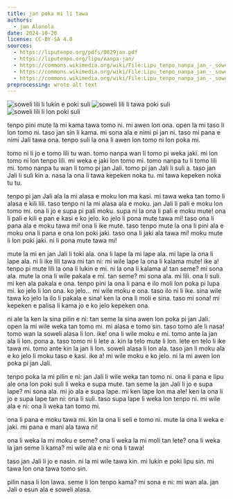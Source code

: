 ```yaml
---
title: jan poka mi li tawa
authors:
  - jan Alonola
date: 2024-10-20
license: CC-BY-SA 4.0
sources:
  - https://liputenpo.org/pdfs/0029jan.pdf
  - https://liputenpo.org/lipu/nanpa-jan/
  - https://commons.wikimedia.org/wiki/File:Lipu_tenpo_nanpa_jan_-_soweli_en_poki_01.png
  - https://commons.wikimedia.org/wiki/File:Lipu_tenpo_nanpa_jan_-_soweli_en_poki_02.png
  - https://commons.wikimedia.org/wiki/File:Lipu_tenpo_nanpa_jan_-_soweli_en_poki_03.png
preprocessing: wrote alt text
---
```


![soweli lili li lukin e poki suli](https://upload.wikimedia.org/wikipedia/commons/4/41/Lipu_tenpo_nanpa_jan_-_soweli_en_poki_01.png)
![soweli lili li tawa poki suli](https://upload.wikimedia.org/wikipedia/commons/6/64/Lipu_tenpo_nanpa_jan_-_soweli_en_poki_02.png)
![soweli lili li lon poki suli](https://upload.wikimedia.org/wikipedia/commons/7/77/Lipu_tenpo_nanpa_jan_-_soweli_en_poki_03.png)

tenpo pini mute la mi kama tawa tomo ni. mi awen lon ona. open la mi taso li lon tomo ni. taso jan sin li kama. mi sona ala e nimi pi jan ni. taso mi pana e nimi Jali tawa ona. tenpo suli la ona li awen lon tomo ni lon poka mi.

tomo ni li jo e tomo lili tu wan. tomo nanpa wan li tomo pi weka jaki. mi lon tomo ni lon tenpo lili. mi weka e jaki lon tomo mi. tomo nanpa tu li tomo lili mi. tomo nanpa tu wan li tomo pi jan Jali. tomo pi jan Jali li suli a. taso jan Jali li suli kin a. nasa la ona li tawa kepeken noka tu. mi tawa kepeken noka tu tu.

tenpo pi jan Jali ala la mi alasa e moku lon ma kasi. mi tawa weka tan tomo li alasa e kili lili. taso tenpo ni la mi alasa ala e moku. jan Jali li pali e moku lon tomo mi. ona li jo e supa pi pali moku. supa ni la ona li pali e moku mute! ona li pali e kili e pan e kasi e ko jelo. ko jelo li pona mute tawa mi! taso ona li pana ala e moku tawa mi! ona li ike mute. taso tenpo mute la ona li pini ala e moku ona li pana e ona lon poki jaki. taso ona li jaki ala tawa mi! moku mute li lon poki jaki. ni li pona mute tawa mi!

mute la mi en jan Jali li toki ala. ona li lape la mi lape ala. mi lape la ona li lape ala. ni li ike lili tawa mi tan ni: mi wile lape la ona li kalama mute! ike a! tenpo pi mute lili la ona li lukin e mi. ni la ona li kalama a! tan seme? mi sona ala. mute la ona li wile pakala e mi. tan seme? mi sona ala. mi lili. ona li suli. mi ken ala pakala e ona. tenpo pini la ona li pana e ilo moli lon poka pi lupa mi. ko jelo li lon ona. ko jelo… mi wile moku e ona. taso ilo ni li ike. sina wile tawa ko jelo la ilo li pakala e sina! ken la ona li moli e sina. taso mi sona! mi kepeken e palisa li kama jo e ko jelo kepeken ona.

ni ale la ken la sina pilin e ni: tan seme la sina awen lon poka pi jan Jali. open la mi wile weka tan tomo mi. mi alasa e tomo sin. taso tomo ale li nasa! tomo wan la soweli alasa li lon. ike! ona li wile moku e mi. tomo ante la jan ala li lon. pona a. taso tomo ni li lete a. kin la telo mute li lon. lete en telo li ike tawa mi. tomo ante kin la jan li lon. soweli alasa li lon ala. taso jan li moku ala e ko jelo li moku taso e kasi. ike a! mi wile moku e ko jelo. ni la mi awen lon poka pi jan Jali.

tenpo poka la mi pilin e ni: jan Jali li wile weka tan tomo ni. ona li pana e lipu ale ona lon poki suli li weka e supa mute. tan seme la jan Jali li jo e supa lape? mi sona ala. mi jo ala e supa lape. mi ken lape lon ma ale! ken la ona li jo e supa lape tan ni: ona li suli. taso supa lape li weka lon tenpo ni. mi wile ala e ni: ona li weka tan tomo mi.

ona li pana e moku tawa mi. kin la ona li seli e tomo ni. mute la ona li weka e jaki. mi pana e mani ala tawa ni!

ona li weka la mi moku e seme? ona li weka la mi moli tan lete? ona li weka la jan seme li kama? mi wile ala e ni: ona li tawa!

taso jan Jali li jo e nasin. ni la mi wile tawa kin. mi lukin e poki lipu sin. mi tawa lon ona tawa tomo sin.

pilin nasa li lon lawa. seme li lon tenpo kama? mi sona e ni: mi wan ala. jan Jali o esun ala e soweli alasa.